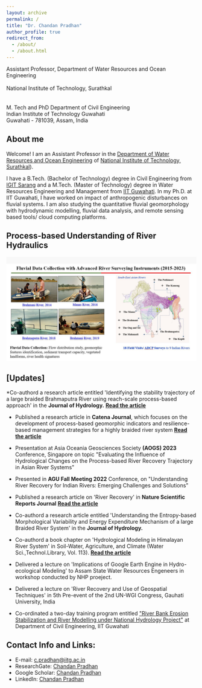 ```yaml
---
layout: archive
permalink: /
title: "Dr. Chandan Pradhan"
author_profile: true
redirect_from: 
  - /about/
  - /about.html
---
```

Assistant Professor, Department of Water Resources and Ocean Engineering <br/>  
National Institute of Technology, Surathkal <br/>  
<br/> M. Tech and PhD
Department of Civil Engineering <br/> 
Indian Institute of Technology Guwahati <br/> 
Guwahati - 781039, Assam, India <br/> 

## About me

Welcome! I am an Assistant Professor in the [Department of Water Resources and Ocean Engineering]((https://appmech.nitk.ac.in/)) of [National Institute of Technology, Surathkal](https://www.nitk.ac.in/)).  

I have a B.Tech. (Bachelor of Technology) degree in Civil Engineering from [IGIT Sarang](https://igitsarang.ac.in/) and a M.Tech. (Master of Technology) degree in Water Resources Engineering and Management from [IIT Guwahati](https://iitg.ac.in/). In my Ph.D. at IIT Guwahati, I have worked on impact of anthropogenic disturbances on fluvial systems. I am also studying the quantitative fluvial geomorphology with hydrodynamic modelling, fluvial data analysis, and remote sensing based tools/ cloud computing platforms.

## Process-based Understanding of River Hydraulics
![Delving Deep into River Dynamics: A Passionate Journey through Process-Level Understanding](/images/Fieldsurvey.JPG)

## [Updates]

*Co-authord a research article entitled 'Identifying the stability trajectory of a large braided Brahmaputra River using reach-scale process-based approach' in the **Journal of Hydrology.** **[Read the article]((https://www.sciencedirect.com/science/article/abs/pii/S0022169423012714))**

* Published a research article in **Catena Journal**, which focuses on the development of process-based geomorphic indicators and resilience-based management strategies for a highly braided river system **[Read the article](https://doi.org/10.1016/j.catena.2023.107411)**
  
* Presentation at Asia Oceania Geosciences Society **(AOGS) 2023** Conference, Singapore on topic "Evaluating the Influence of Hydrological Changes on the Process-based River Recovery Trajectory in Asian River Systems"

* Presented in **AGU Fall Meeting 2022** Conference, on "Understanding River Recovery for Indian Rivers: Emerging Challenges and Solutions"

* Published a research article on 'River Recovery' in **Nature Scientific Reports Journal** **[Read the article](https://doi.org/10.1038/s41598-022-14542-x)**

* Co-authord a research article entitled 'Understanding the Entropy-based Morphological Variability and Energy Expenditure Mechanism of a large Braided River System' in the **Journal of Hydrology.**

* Co-authord a book chapter on 'Hydrological Modeling in Himalayan River System' in Soil-Water, Agriculture, and Climate (Water Sci.,Technol.Library, Vol. 113). **[Read the article](https://link.springer.com/book/9783031120589)**

* Delivered a lecture on 'Implications of Google Earth Engine in Hydro-ecological Modeling' to Assam State Water Resources Engeneers in workshop conducted by NHP proeject.
* Delivered a lecture on 'River Recovery and Use of Geospatial Techniques' in 5th Pre-event of the 2nd UN-WGI Congress, Gauhati University, India
* Co-ordinated a two-day training program entitled ["River Bank Erosion Stabilization and River Modelling under National Hydrology Project"](https://twitter.com/NHPConnect/status/1572818797282533376) at Department of Civil Engineering, IIT Guwahati 

## Contact Info and Links:
* E-mail: c.pradhan@iitg.ac.in
* ResearchGate: [Chandan Pradhan](https://www.researchgate.net/profile/Chandan_Pradhan5)
* Google Scholar: [Chandan Pradhan](https://scholar.google.co.in/citations?user=G_9zUzsAAAAJ&hl=en&oi=ao)
* LinkedIn: [Chandan Pradhan](https://www.linkedin.com/in/chandan-pradhan-a92b0326/) 

